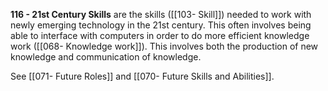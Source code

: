 **116 - 21st Century Skills** are the skills ([[103- Skill]]) needed to work with newly emerging technology in the 21st century. This often involves being able to interface with computers in order to do more efficient knowledge work ([[068- Knowledge work]]). This involves both the production of new knowledge and communication of knowledge.

See [[071- Future Roles]] and [[070- Future Skills and Abilities]]. 